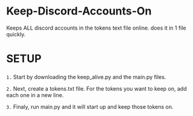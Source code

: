 # Keep-Discord-Accounts-On
Keeps ALL discord accounts in the tokens text file online. does it in 1 file quickly.

# SETUP
###
`1.` Start by downloading the keep_alive.py and the main.py files.

`2.` Next, create a tokens.txt file. For the tokens you want to keep on, add each one in a new line.

`3.` Finaly, run main.py and it will start up and keep those tokens on. 
